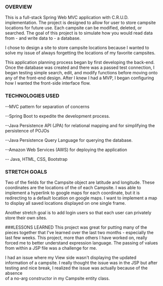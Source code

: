 ### OVERVIEW
This is a full-stack Spring Web MVC application with C.R.U.D. implementation.
The project is designed to allow for user to store campsite locations for
future use. Each campsite can be modified, deleted, or searched. The goal of
this project is to simulate how you would read data from - and write data
to - a database.

I chose to design a site to store campsite locations because I wanted to solve
my issue of always forgetting the locations of my favorite campsites.

This application planning process began by first developing the back-end.
Once the database was created and there was a passed test connection, I began
testing simple search, edit, and modify functions before moving onto
any of the front-end design. After I knew I had a MVP, I began configuring
how I wanted the front-side interface flow.


### TECHNOLOGIES USED
--MVC pattern for separation of concerns

--Spring Boot to expedite the development process.

--Java Persistence API (JPA) for relational mapping and for simplifying the persistence of POJOs

--Java Persistence Query Language for querying the database.

--Amazon Web Services (AWS) for deploying the application

-- Java, HTML, CSS, Bootstrap


### STRETCH GOALS
Two of the fields for the Campsite object are latitude and longitude. These
coordinates are the locations of the of each Campsite. I was able to implement
a hyperlink to google maps for each coordinate, but it is redirecting to a
default location on google maps. I want to implement a map to display
all saved locations displayed on one single frame.

Another stretch goal is to add login users so that each user can privately
store their own sites.



###LESSONS LEARNED
This project was great for putting many of the pieces together that I've
learned over the last two months - especially the last few weeks. This project,
more than others I have worked on, really forced me to better understand
expression language. The passing of values from within a JSP file was a
challenge for me.

I had an issue where my View side wasn't displaying the updated information of
a campsite. I really thought the issue was in the JSP but after testing and
nice break, I realized the issue was actually because of the absence  
of a no-arg constructor in my Campsite entity class.
